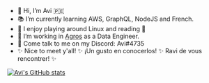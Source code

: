 - 👋 Hi, I’m Avi 🇵🇪
- 📚 I’m currently learning AWS, GraphQL, NodeJS and French.
- 💙 I enjoy playing around Linux and reading :penguin: 
- 🌱 I’m working in [Agros](https://agros.tech/) as a Data Engineer.
- 💬 Come talk to me on my Discord: Avi#4735
- ✨ Nice to meet y'all! ✨ ¡Un gusto en conocerlos! ✨ Ravi de vous rencontrer! ✨

<!---
Avicr01/Avicr01 is a ✨ special ✨ repository because its `README.md` (this file) appears on your GitHub profile.
You can click the Preview link to take a look at your changes.
--->
[![Avi's GitHub stats](https://github-readme-stats.vercel.app/api?username=Avicr01)](https://github.com/Avicr01/github-readme-stats)
